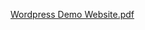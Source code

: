 [Wordpress Demo Website.pdf](https://github.com/akshaychirme/Wordpress-Project/files/12209207/Wordpress.Demo.Website.pdf)

